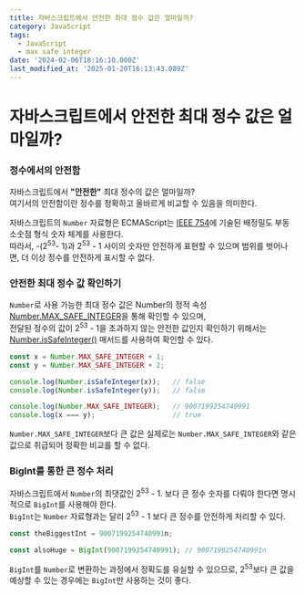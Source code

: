 ```yaml
---
title: 자바스크립트에서 안전한 최대 정수 값은 얼마일까?
category: JavaScript
tags:
  - JavaScript
  - max safe integer
date: '2024-02-06T18:16:10.000Z'
last_modified_at: '2025-01-20T16:13:43.089Z'
---
```


# 자바스크립트에서 안전한 최대 정수 값은 얼마일까?

### 정수에서의 안전함

자바스크립트에서 **"안전한"** 최대 정수의 값은 얼마일까?  
여기서의 안전함이란 정수를 정확하고 올바르게 비교할 수 있음을 의미한다. 

자바스크립트의 `Number` 자료형은 ECMAScript는 [IEEE 754](https://en.wikipedia.org/wiki/IEEE_754)에 기술된 배정밀도 부동소숫점 형식 숫자 체계를 사용한다.  
따라서, -(2<sup>53</sup>- 1)과 2<sup>53</sup> - 1 사이의 숫자만 안전하게 표현할 수 있으며 범위를 벗어나면, 더 이상 정수를 안전하게 표시할 수 없다. 

### 안전한 최대 정수 값 확인하기

`Number`로 사용 가능한 최대 정수 값은 Number의 정적 속성 [Number.MAX_SAFE_INTEGER](https://developer.mozilla.org/ko/docs/Web/JavaScript/Reference/Global_Objects/Number/MAX_SAFE_INTEGER)을 통해 확인할 수 있으며,  
전달된 정수의 값이 2<sup>53</sup> - 1을 초과하지 않는 안전한 값인지 확인하기 위해서는 [Number.isSafeInteger()](https://developer.mozilla.org/ko/docs/Web/JavaScript/Reference/Global_Objects/Number/isSafeInteger) 매서드를 사용하여 확인할 수 있다. 


```js
const x = Number.MAX_SAFE_INTEGER + 1;
const y = Number.MAX_SAFE_INTEGER + 2;

console.log(Number.isSafeInteger(x));   // false
console.log(Number.isSafeInteger(y));   // false

console.log(Number.MAX_SAFE_INTEGER);   // 9007199254740991
console.log(x === y);                   // true
```

`Number.MAX_SAFE_INTEGER`보다 큰 값은 실제로는 `Number.MAX_SAFE_INTEGER`와 같은 값으로 취급되어 정확한 비교를 할 수 없다.  

### BigInt를 통한 큰 정수 처리

자바스크립트에서 `Number`의 최댓값인 2<sup>53</sup> - 1. 보다 큰 정수 숫자를 다뤄야 한다면 명시적으로 `BigInt`를 사용해야 한다.  
`BigInt`는 `Number` 자료형과는 달리 2<sup>53</sup> - 1 보다 큰 정수를 안전하게 처리할 수 있다.

```js
const theBiggestInt = 9007199254740991n;

const alsoHuge = BigInt(9007199254740991); // 9007199254740991n
```

`BigInt`를 `Number`로 변환하는 과정에서 정확도를 유실할 수 있으므로, 2<sup>53</sup>보다 큰 값을 예상할 수 있는 경우에는 `BigInt`만 사용하는 것이 좋다.

